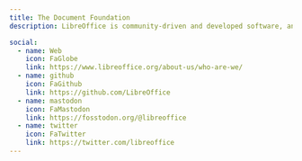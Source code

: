 ```yaml
---
title: The Document Foundation
description: LibreOffice is community-driven and developed software, and is a project of the not-for-profit organization, The Document Foundation

social:
  - name: Web
    icon: FaGlobe
    link: https://www.libreoffice.org/about-us/who-are-we/
  - name: github
    icon: FaGithub
    link: https://github.com/LibreOffice
  - name: mastodon
    icon: FaMastodon
    link: https://fosstodon.org/@libreoffice
  - name: twitter
    icon: FaTwitter
    link: https://twitter.com/libreoffice
---
```

